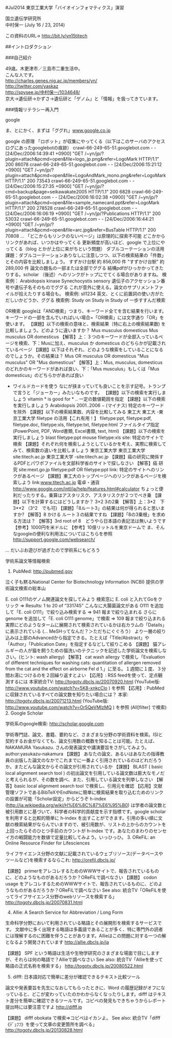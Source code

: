 #Jul2014 東京工業大学「バイオインフォマティクス」演習

国立遺伝学研究所  
中村保一 (July 16 / 23, 2014)  

この資料のURL→ http://bit.ly/yn15titech  

##イントロダクション

###自己紹介

49歳。木更津市／三島市二重生活中。  
こんな人です。  
http://charles.genes.nig.ac.jp/members/yn/  
http://twitter.com/yaskaz  
http://spysee.jp/中村保一/1034648/  
京大→遺伝研→かずさ→遺伝研と「ゲノム」と「情報」を扱ってきています。  

###情報リテラシー再入門

google

ま、とにかく、まずは「ググれ」www.google.co.jp

google の原理
「ロボット」が収集にやってくる（以下はこのサーバのアクセスログにあったgooglebotの痕跡）
crawl-66-249-65-51.googlebot.com - - [24/Dec/2006:14:39:41 +0900] "GET /~yn/jp/?plugin=attach&pcmd=open&file=logo_jp.png&refer=LogoMark HTTP/1.1" 200 86078
crawl-66-249-65-51.googlebot.com - - [24/Dec/2006:15:21:12 +0900] "GET /~yn/jp/?plugin=attach&pcmd=open&file=LogoAndMark_mono.png&refer=LogoMark HTTP/1.1" 200 73543
crawl-66-249-65-51.googlebot.com - - [24/Dec/2006:15:27:35 +0900] "GET /~yn/jp/?cmd=backup&page=seikawakate2005 HTTP/1.1" 200 6828
crawl-66-249-65-51.googlebot.com - - [24/Dec/2006:16:02:38 +0900] "GET /~yn/jp/?plugin=attach&pcmd=open&file=sample_namecard.ppt&refer=LogoMark HTTP/1.1" 200 278528
crawl-66-249-65-51.googlebot.com - - [24/Dec/2006:16:06:19 +0900] "GET /~yn/jp/?Publications HTTP/1.1" 200 53032
crawl-66-249-65-51.googlebot.com - - [24/Dec/2006:16:44:21 +0900] "GET /~yn/jp/?plugin=attach&pcmd=open&file=arc.jpg&refer=BusTable HTTP/1.1" 200 70808
...
「どこからもリンクのないページ」は原理的に探索不可能
どこかからリンクがあれば、いつかはやってくる
更新頻度が高いほど、google で上位にやってくる（blog とかが上位に来がちという問題）
ダブルコーテーションの活用
課題：ダブルコーテーションありなしに注意しつつ、以下の検索結果の「件数」とその内容を比較しましょう。
すずかけ台駅 約 856,000 件
"すずかけ台駅" 約 289,000 件
論文の題名の一部または全部でググる
結構pdfがひっかかってきたりする。scholar （後述）へのリンクがトップにでてくる場合がありますね。
検索例：
Arabidopsis kinase
Synechocystis sensory
遺伝子のアクセッション番号や遺伝子名そのものでググる これが意外に使える。論文のサプリメントファイルが拾えたりする場合も。
検索例:
sll1234
英文、とくに前置詞の使い方がただしいかどうか、ググる
検索例:
Study on
Study in
Study of
一歩すすんだ検索

OR検索 googleは「AND検索」つまり、キーワード全てを含む結果を行います。
キーワードの一部を含んでいればいい場合=「OR検索」には文字通り「OR」を使います。
【課題】以下の検索の意味と、検索結果（特に右上の検索結果数) を比較しましょう。どのように違いますか？
Mus musculus domesticus
Mus musculus OR domesticus
【解答】上：３つのキーワードが全部入っているページを検索、下：Musに加え、musculus か domesticus のどちらかが記載されているページ
【課題】以下はそれぞれ、どのような検索をしていることになるのでしょうか。その結果は？
Mus OR musculus OR domesticus
"Mus musculus" OR "Mus domesticus"
【解答】上：Mus, musculus, domesticus のどれかのキーワードがあれば良い、下：「Mus musculus」もしくは「Mus domesticus」のどちらかがあれば良い
* ワイルドカードを使う
なにが挟まっていても良いことを示す記号。トランプで言うと「ジョーカー」みたいなものです。
【課題】以下の検索を実行しましょう
vitamin * is good for *
.. 一定の数値範囲を指定
【課題】以下の検索を実行しましょう
Arabidopsis 2001..2006
− (マイナス) 特定のキーワードを除外
【課題】以下の検索結果数、内容を比較してみる
東工大
東工大 -東京工業大学
filetype の活用【これ有用！】
filetype:ppt, filetype:pdf, filetype.doc, filetype:xls, filetype:txt, filetype:html
ファイルタイプ指定 (PowerPoint, PDF, Word書類, Excel書類, text, html)
【課題】以下の検索を実行しましょう
blast filetype:ppt
mouse filetype:xls
site: 特定のサイトで検索
【課題】それぞれ何を検索しようとしているかを考え、実際に検索してみて、検索数の違いを比較しましょう
東京工業大学
東京工業大学 site:titech.ac.jp
東京工業大学 -site:titech.ac.jp
【課題】癌の研究に関係するPDFとパワポファイルを文部科学省のサイトで探しなさい
【解答】癌 研究 site:mext.go.jp filetype:pdf OR filetype:ppt
link: 特定のサイトへのリンクがあるページ
【課題】東工大のトップページへのリンクがあるページを検索しよう
link:www.titech.ac.jp
電卓・通貨 http://www.google.com/intl/ja/help/features.html#calculator
ちょっと便利だったりする。乗算はアスタリスク、アスタリスクが２つでべき乗
【課題】以下を計算するにはどうしますか？
3×2
3の2乗
【解答】上：3*2　下 3**2 （3^2　でも可)
【課題】「8ルート3」の結果は何が得られると思いますか?
【解答】8 かける ルート３の結果ですね
【課題】「8の3乗根」を求める方法は？
【解答】3rd root of 8　どうやら日本語の表記法は無いようです
【参考】1000円を米ドルに
【参考】10億リットルを東京ドームで
ま、そんなgoogleの便利な利用法についてはこちらを参照 http://support.google.com/websearch/

 

… だいぶお遊びが過ぎたので学術系にもどろう

 

学術系論文等情報検索

1. PubMed: http://pubmed.gov

泣く子も黙るNational Center for Biotechnology Information (NCBI) 提供の学術論文検索の総本山

E. coli O111のゲノム関連論文を探してみよう
検索窓に E. coli と入れてGoをクリック ⇒ Results: 1 to 20 of “331745” こんなに大腸菌論文がある
O111 を追加して「E. coli O111」で絞り込み検索する ⇒ 941 報まで絞り込まれる
さらにgenome を追加して「E. coli O111 genome」で検索  ⇒ 109 報まで絞り込まれる
実際にどのようなタームに展開されて検索されているかは右カラムの「Datails」に表示されている (… MeSHってなんだ？＞ただちにぐぐろう）
より一層の絞り込みは上部のAdvancedから指定できる。たとえば「Title/Abstract」や「Author」「Publication Date」を指定するなどして絞りこめる
【課題】 猫アレルギーの人が猫を飼うための猫洗いのテクニックを記述した学術論文を検索しなさい。(ヒント: wash allergy)
【解答】 cat wash allergy で検索し「Evaluation of different techniques for washing cats: quantitation of allergen removed from the cat and the effect on airborne Fel d 1.」に至る。１週間に１度、３分間お湯につけるのを２回繰り返すとよい
【応用】: RSS feedを使って、定点観測するには
本家統合TV: http://togotv.dbcls.jp/20070920.html (YouTube版: http://www.youtube.com/watch?v=5K8-xnkcClo ) を参照
【応用】: PubMedに収録されているすべての論文数を知りたい場合には？
本家: http://togotv.dbcls.jp/20071213.html (YouTube版: http://www.youtube.com/watch?v=Or5QeVMlzMQ ) を参照 (All[filter] で検索)
2. Google Scholar

学術系のgoogle検索: http://scholar.google.com

学術専門誌、論文、書籍、要約など、さまざまな分野の学術資料を検索。ISIと契約するお金がなくても、論文引用数の概数を知ることは可能。たとえば、NAKAMURA Yasukazu. さんの発表論文や講演要旨をさがしてみよう。
author:yasukazu-nakamura
【課題】 あなたの論文、あるいはあなたの指導教員の出版した論文のなかでこれまでに一番よく引用されているのはどれだろうか。またどんな論文からその論文が引用されているか
【課題】 BLAST ( basic local alignment search tool ) の初出論文を引用している論文数は膨大なモノだと考えられるが、その数を調べ、また、引用している論文を列挙しなさい
【解答】basic local alignment search tool で検索し、引用元を確認
【応用】文献管理ソフトであるBibTeXやEndNoteに簡単に検索結果を取り込むためのリンクの設置が可能「Scholar設定」からどうぞ
h-index (http://ja.wikipedia.org/wiki/H%E6%8C%87%E6%95%B0) は学者の論文数と被引用数とに基づいて、科学者の科学的貢献度を示す指標です。google scholar を利用すると比較的簡単に h-index を出すことができます。引用の多い順に文献の検索結果がならんでいますので、被引用数が、リストの上からのカウントを上回ったらそのひとつ手前のカウントが h-index です。あなたのまわりのセンセイ方の戦闘能力を数値で定量比較してみよう。いっひっひ。
3. OReFiL: an Online Resource Finder for Lifesciences

ライフサイエンス分野の文献に記載されているウェブリソース(データベースやツールなど)を検索するならこれ: http://orefil.dbcls.jp/

【課題】 primerをアレコレするためのWWWサイトで、報告されているものに、どのようなものがあるだろうか？OReFiLで調べなさい
【課題】 codon usage をアレコレするためのWWWサイトで、報告されているものに、どのようなものがあるだろうか？OReFiLで調べなさい
See also: 統合TV「OReFiLを使ってライフサイエンス分野のwebリソースを検索する」 http://togotv.dbcls.jp/20070831.html

4. Allie: A Search Service for Abbreviation / Long Form

生命科学分野において利用されている略語とその展開形を検索するサービスです。 文献中に多く出現する略語は多義語であることが多く、特に専門外の読者には理解するのに困難を伴うことがあります。Allieはこの問題に対する一つの解となるよう開発されています http://allie.dbcls.jp/ja

【課題】 SPF という略語は生活や生物学研究のさまざまな場面で目にしますが、それらは何の略語で？Allieで調べなさい
See also: 統合TV「Allieを使って略語の正式名称を検索する」 http://togotv.dbcls.jp/20080522.html

5. difff: 日本語対応で簡単に差分が確認できるテキスト比較ツール

論文や発表要旨を先生になおしてもらったときに、Word の履歴記録がオフになっていると、どこが変わっていたのかわからなくなったりします。difff はテキスト差分を簡単に確認できるツールです。コピペの発見もできちゃうからレポート提出時には要注意ですよ http://difff.jp

【課題】 difff obokata で検索⇒コピペはイカンよ。
See also: 統合TV「difff《ﾃﾞｭﾌﾌ》を使って文章の変更箇所を調べる」 http://togotv.dbcls.jp/20130828.html

